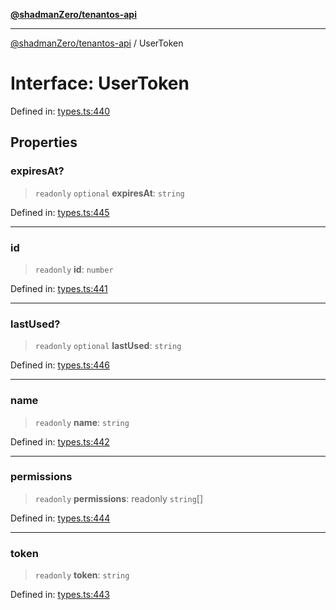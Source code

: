 [**@shadmanZero/tenantos-api**](../README.md)

***

[@shadmanZero/tenantos-api](../globals.md) / UserToken

# Interface: UserToken

Defined in: [types.ts:440](https://github.com/shadmanZero/tenantos-api/blob/a3061c31c45f4aa1cfaa0e889df3cea522a254ad/src/types.ts#L440)

## Properties

### expiresAt?

> `readonly` `optional` **expiresAt**: `string`

Defined in: [types.ts:445](https://github.com/shadmanZero/tenantos-api/blob/a3061c31c45f4aa1cfaa0e889df3cea522a254ad/src/types.ts#L445)

***

### id

> `readonly` **id**: `number`

Defined in: [types.ts:441](https://github.com/shadmanZero/tenantos-api/blob/a3061c31c45f4aa1cfaa0e889df3cea522a254ad/src/types.ts#L441)

***

### lastUsed?

> `readonly` `optional` **lastUsed**: `string`

Defined in: [types.ts:446](https://github.com/shadmanZero/tenantos-api/blob/a3061c31c45f4aa1cfaa0e889df3cea522a254ad/src/types.ts#L446)

***

### name

> `readonly` **name**: `string`

Defined in: [types.ts:442](https://github.com/shadmanZero/tenantos-api/blob/a3061c31c45f4aa1cfaa0e889df3cea522a254ad/src/types.ts#L442)

***

### permissions

> `readonly` **permissions**: readonly `string`[]

Defined in: [types.ts:444](https://github.com/shadmanZero/tenantos-api/blob/a3061c31c45f4aa1cfaa0e889df3cea522a254ad/src/types.ts#L444)

***

### token

> `readonly` **token**: `string`

Defined in: [types.ts:443](https://github.com/shadmanZero/tenantos-api/blob/a3061c31c45f4aa1cfaa0e889df3cea522a254ad/src/types.ts#L443)
